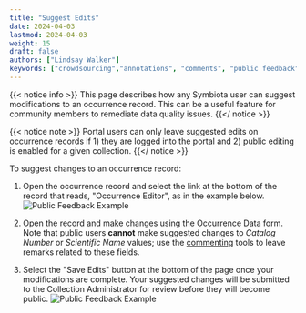 ```yaml
---
title: "Suggest Edits"
date: 2024-04-03
lastmod: 2024-04-03
weight: 15
draft: false
authors: ["Lindsay Walker"]
keywords: ["crowdsourcing","annotations", "comments", "public feedback"]
---
```


{{< notice info >}}
  This page describes how any Symbiota user can suggest modifications to an occurrence record. This can be a useful feature for community members to remediate data quality issues.
{{</ notice >}}

{{< notice note >}}
  Portal users can only leave suggested edits on occurrence records if 1) they are logged into the portal and 2) public editing is enabled for a given collection.
{{</ notice >}}

To suggest changes to an occurrence record:
1) Open the occurrence record and select the link at the bottom of the record that reads, "Occurrence Editor", as in the example below.
![Public Feedback Example](/symbiota-docs/images/publicfeedback.png)

2) Open the record and make changes using the Occurrence Data form. Note that public users **cannot** make suggested changes to _Catalog Number_ or _Scientific Name_ values; use the [commenting](/symbiota-docs/user/public_feedback/comment/) tools to leave remarks related to these fields. 

3) Select the "Save Edits" button at the bottom of the page once your modifications are complete. Your suggested changes will be submitted to the Collection Administrator for review before they will become public. 
![Public Feedback Example](/symbiota-docs/images/publicfeedback_confirmation.png)